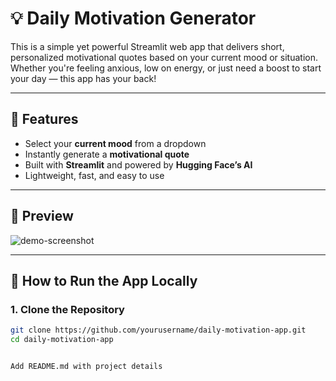 # 💡 Daily Motivation Generator

This is a simple yet powerful Streamlit web app that delivers short, personalized motivational quotes based on your current mood or situation. Whether you're feeling anxious, low on energy, or just need a boost to start your day — this app has your back!

---

## 🌟 Features

- Select your **current mood** from a dropdown
- Instantly generate a **motivational quote**
- Built with **Streamlit** and powered by **Hugging Face’s AI**
- Lightweight, fast, and easy to use

---

## 📸 Preview

![demo-screenshot](https://user-images.githubusercontent.com/your-screenshot-link.png)

---

## 🚀 How to Run the App Locally

### 1. Clone the Repository

```bash
git clone https://github.com/yourusername/daily-motivation-app.git
cd daily-motivation-app


Add README.md with project details
